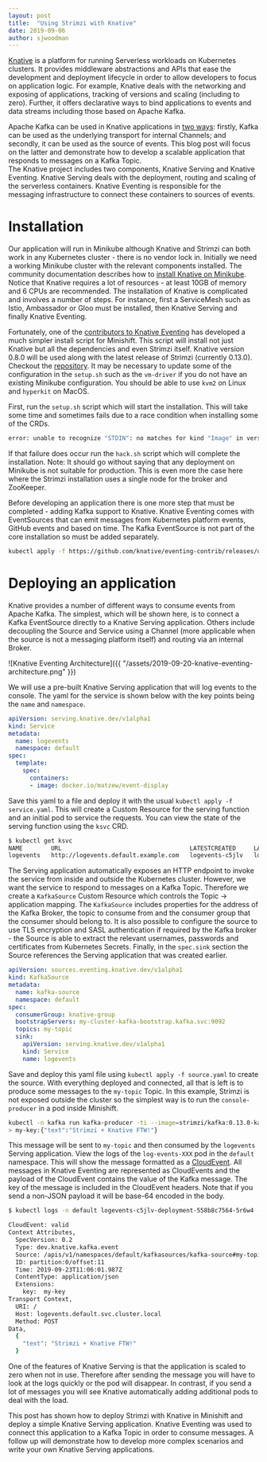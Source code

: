 ```yaml
---
layout: post
title:  "Using Strimzi with Knative"
date: 2019-09-06
author: sjwoodman
---
```


[Knative](https://knative.dev/) is a platform for running Serverless workloads on Kubernetes clusters. 
It provides middleware abstractions and APIs that ease the development and deployment lifecycle in order to allow developers to focus on application logic.
For example, Knative deals with the networking and exposing of applications, tracking of versions and scaling (including to zero).
Further, it offers declarative ways to bind applications to events and data streams including those based on Apache Kafka.

<!--more-->

Apache Kafka can be used in Knative applications in [two ways](https://github.com/knative/eventing-contrib/tree/master/kafka): firstly, Kafka can be used as the underlying transport for internal Channels; and secondly, it can be used as the source of events.
This blog post will focus on the latter and demonstrate how to develop a scalable application that responds to messages on a Kafka Topic.   
The Knative project includes two components, Knative Serving and Knative Eventing.
Knative Serving deals with the deployment, routing and scaling of the serverless containers.
Knative Eventing is responsible for the messaging infrastructure to connect these containers to sources of events.

# Installation

Our application will run in Minikube although Knative and Strimzi can both work in any Kubernetes cluster - there is no vendor lock in.
Initially we need a working Minikube cluster with the relevant components installed.
The community documentation describes how to [install Knative on Minikube](https://knative.dev/docs/install/knative-with-minikube/).
Notice that Knative requires a lot of resources - at least 10GB of memory and 6 CPUs are recommended.
The installation of Knative is complicated and involves a number of steps. 
For instance, first a ServiceMesh such as Istio, Ambassador or Gloo must be installed, then Knative Serving and finally Knative Eventing.

Fortunately, one of the [contributors to Knative Eventing](http://github.com/matzew/) has developed a much simpler install script for Minishift.
This script will install not just Knative but all the dependencies and even Strimzi itself.
Knative version 0.8.0 will be used along with the latest release of Strimzi (currently 0.13.0).
Checkout the [repository](https://github.com/matzew/lberk-misc/tree/eventing_080).
It may be necessary to update some of the configuration in the `setup.sh` such as the `vm-driver` if you do not have an existing Minikube configuration.
You should be able to use `kvm2` on Linux and `hyperkit` on MacOS.

First, run the `setup.sh` script which will start the installation.
This will take some time and sometimes fails due to a race condition when installing some of the CRDs.
```bash
error: unable to recognize "STDIN": no matches for kind "Image" in version "caching.internal.knative.dev/v1alpha1"
```

If that failure does occur run the `hack.sh` script which will complete the installation. 
Note: It should go without saying that any deployment on Minikube is not suitable for production.
This is even more the case here where the Strimzi installation uses a single node for the broker and ZooKeeper.

Before developing an application there is one more step that must be completed - adding Kafka support to Knative.
Knative Eventing comes with EventSources that can emit messages from Kubernetes platform events, GitHub events and based on time.
The Kafka EventSource is not part of the core installation so must be added separately.

```bash
kubectl apply -f https://github.com/knative/eventing-contrib/releases/download/v0.8.0/kafka.yaml
```

# Deploying an application

Knative provides a number of different ways to consume events from Apache Kafka.
The simplest, which will be shown here, is to connect a Kafka EventSource directly to a Knative Serving application.
Others include decoupling the Source and Service using a Channel (more applicable when the source is not a messaging platform itself) and routing via an internal Broker.

![Knative Eventing Architecture]({{ "/assets/2019-09-20-knative-eventing-architecture.png" }})

We will use a pre-built Knative Serving application that will log events to the console.
The yaml for the service is shown below with the key points being the `name` and `namespace`.

```yaml
apiVersion: serving.knative.dev/v1alpha1 
kind: Service
metadata:
  name: logevents
  namespace: default 
spec:
  template:
    spec:
      containers:
      - image: docker.io/matzew/event-display 
```

Save this yaml to a file and deploy it with the usual `kubectl apply -f service.yaml`. 
This will create a Custom Resource for the serving function and an initial pod to service the requests.
You can view the state of the serving function using the `ksvc` CRD.

```bash
$ kubectl get ksvc
NAME        URL                                    LATESTCREATED     LATESTREADY       READY     REASON
logevents   http://logevents.default.example.com   logevents-c5jlv   logevents-c5jlv   True
```

The Serving application automatically exposes an HTTP endpoint to invoke the service from inside and outside the Kubernetes cluster.
However, we want the service to respond to messages on a Kafka Topic.
Therefore we create a `KafkaSource` Custom Resource which controls the Topic -> application mapping.
The `KafkaSource` includes properties for the address of the Kafka Broker, the topic to consume from and the consumer group that the consumer should belong to.
It is also possible to configure the source to use TLS encryption and SASL authentication if required by the Kafka broker - the Source is able to extract the relevant usernames, passwords and certificates from Kubernetes Secrets.
Finally, in the `spec.sink` section the Source references the Serving application that was created earlier.


```yaml
apiVersion: sources.eventing.knative.dev/v1alpha1
kind: KafkaSource
metadata:
  name: kafka-source
  namespace: default
spec:
  consumerGroup: knative-group
  bootstrapServers: my-cluster-kafka-bootstrap.kafka.svc:9092
  topics: my-topic
  sink:
    apiVersion: serving.knative.dev/v1alpha1
    kind: Service
    name: logevents
```

Save and deploy this yaml file using `kubectl apply -f source.yaml` to create the source.
With everything deployed and connected, all that is left is to produce some messages to the `my-topic` Topic.
In this example, Strimzi is not exposed outside the cluster so the simplest way is to run the `console-producer` in a pod inside Minishift.

```bash
kubectl -n kafka run kafka-producer -ti --image=strimzi/kafka:0.13.0-kafka-2.3.0 --rm=true --restart=Never -- bin/kafka-console-producer.sh --broker-list my-cluster-kafka-bootstrap:9092 --property "parse.key=true" --property "key.separator=: --topic my-topic"
> my-key:{"text":"Strimzi + Knative FTW!"}
```

This message will be sent to `my-topic` and then consumed by the `logevents` Serving application.
View the logs of the `log-events-XXX` pod in the `default` namespace.
This will show the message formatted as a [CloudEvent](https://cloudevents.io/). 
All messages in Knative Eventing are represented as CloudEvents and the payload of the CloudEvent contains the value of the Kafka message.
The key of the message is included in the CloudEvent headers.
Note that if you send a non-JSON payload it will be base-64 encoded in the body.

```bash
$ kubectl logs -n default logevents-c5jlv-deployment-558b8c7564-5r6w4 -c user-container

CloudEvent: valid
Context Attributes,
  SpecVersion: 0.2
  Type: dev.knative.kafka.event
  Source: /apis/v1/namespaces/default/kafkasources/kafka-source#my-topic
  ID: partition:0/offset:11
  Time: 2019-09-23T11:06:01.987Z
  ContentType: application/json
  Extensions:
    key:  my-key
Transport Context,
  URI: /
  Host: logevents.default.svc.cluster.local
  Method: POST
Data,
  {
    "text": "Strimzi + Knative FTW!"
  }
```

One of the features of Knative Serving is that the application is scaled to zero when not in use.
Therefore after sending the message you will have to look at the logs quickly or the pod will disappear.
In contrast, if you send a lot of messages you will see Knative automatically adding additional pods to deal with the load.

This post has shown how to deploy Strimzi with Knative in Minishift and deploy a simple Knative Serving application.
Knative Eventing was used to connect this application to a Kafka Topic in order to consume messages.
A follow up will demonstrate how to develop more complex scenarios and write your own Knative Serving applications.  

